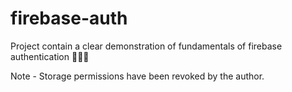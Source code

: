 # firebase-auth
Project contain a clear demonstration of fundamentals of firebase authentication 🧑🏻‍💻

Note - Storage permissions have been revoked by the author.
